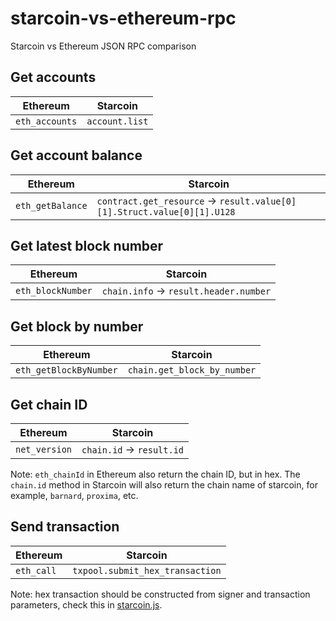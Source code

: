 # starcoin-vs-ethereum-rpc
Starcoin vs Ethereum JSON RPC comparison


## Get accounts

| Ethereum | Starcoin |
| --- | --- |
| `eth_accounts` | `account.list`

## Get account balance

| Ethereum | Starcoin |
| --- | --- |
| `eth_getBalance` | `contract.get_resource` -> `result.value[0][1].Struct.value[0][1].U128` |

## Get latest block number

| Ethereum | Starcoin |
| --- | --- |
| `eth_blockNumber` | `chain.info` -> `result.header.number` |

## Get block by number

| Ethereum | Starcoin |
| --- | --- |
| `eth_getBlockByNumber` | `chain.get_block_by_number` |

## Get chain ID

| Ethereum | Starcoin |
| --- | --- |
| `net_version` | `chain.id` -> `result.id` |

Note: `eth_chainId` in Ethereum also return the chain ID, but in hex. The `chain.id` method in Starcoin will also return the chain name of starcoin, for example, `barnard`, `proxima`, etc.

## Send transaction

| Ethereum | Starcoin |
| --- | --- |
| `eth_call` | `txpool.submit_hex_transaction` 

Note: hex transaction should be constructed from signer and transaction parameters, check this in [starcoin.js](https://github.com/starcoinorg/starcoin.js).
